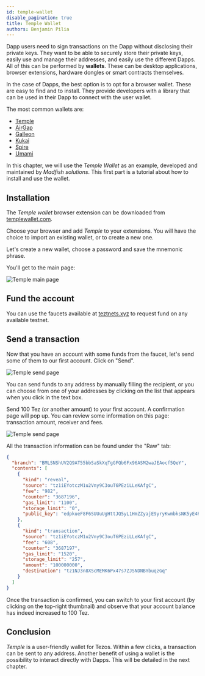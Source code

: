 ```yaml
---
id: temple-wallet
disable_pagination: true
title: Temple Wallet
authors: Benjamin Pilia
---
```


Dapp users need to sign transactions on the Dapp without disclosing their private keys. They want to be able to securely store their private keys, easily use and manage their addresses, and easily use the different Dapps. All of this can be performed by **wallets**. These can be desktop applications, browser extensions, hardware dongles or smart contracts themselves.

In the case of Dapps, the best option is to opt for a browser wallet. These are easy to find and to install. They provide developers with a library that can be used in their Dapp to connect with the user wallet.

The most common wallets are:

- [Temple](https://templewallet.com/download/)
- [AirGap](https://airgap.it/)
- [Galleon](https://cryptonomic.tech/galleon.html)
- [Kukai](https://wallet.kukai.app/)
- [Spire](https://spirewallet.com/)
- [Umami](https://umamiwallet.com)

In this chapter, we will use the _Temple Wallet_ as an example, developed and maintained by _Madfish solutions_. This first part is a tutorial about how to install and use the wallet.

## Installation

The _Temple wallet_ browser extension can be downloaded from [templewallet.com](https://templewallet.com/download).

Choose your browser and add _Temple_ to your extensions. You will have the choice to import an existing wallet, or to create a new one.

Let's create a new wallet, choose a password and save the mnemonic phrase.

You'll get to the main page:

![](./temple1.png "Temple main page")

## Fund the account

You can use the faucets available at [teztnets.xyz](https://teztnets.xyz/) to request fund on any available testnet.

## Send a transaction

Now that you have an account with some funds from the faucet, let's send some of them to our first account. Click on "Send".

![](./temple3.png "Temple send page")

You can send funds to any address by manually filling the recipient, or you can choose from one of your addresses by clicking on the list that appears when you click in the text box.

Send 100 Tez (or another amount) to your first account. A confirmation page will pop up. You can review some information on this page: transaction amount, receiver and fees.

![](./temple4.png "Temple send page")

All the transaction information can be found under the "Raw" tab:

```json
{
  "branch": "BMLSNShUV2Q9AT55bbSaSkXqTgGFQb6Fx96ASM2waJEAocf5QeY",
  "contents": [
    {
      "kind": "reveal",
      "source": "tz1iEYotczM1u2Vny9C3ouT6PEziLLeKAfgC",
      "fee": "982",
      "counter": "3687196",
      "gas_limit": "1100",
      "storage_limit": "0",
      "public_key": "edpkueF8F6SUUuUgHttJQ5yL1HmZZyajE9yryKwmbksNK5yE4RW159"
    },
    {
      "kind": "transaction",
      "source": "tz1iEYotczM1u2Vny9C3ouT6PEziLLeKAfgC",
      "fee": "608",
      "counter": "3687197",
      "gas_limit": "1520",
      "storage_limit": "257",
      "amount": "100000000",
      "destination": "tz1NJ3n8XScMEMK6Px47s7ZJSNDNBYbuqzGq"
    }
  ]
}
```

Once the transaction is confirmed, you can switch to your first account (by clicking on the top-right thumbnail) and observe that your account balance has indeed increased to 100 Tez.

## Conclusion

_Temple_ is a user-friendly wallet for Tezos. Within a few clicks, a transaction can be sent to any address. Another benefit of using a wallet is the possibility to interact directly with Dapps. This will be detailed in the next chapter.
